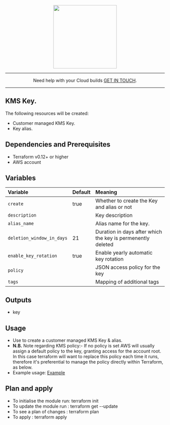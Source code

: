 
<p align="center">
  <a href="https://www.cloud42.io/" target="_blank" rel="Homepage">
  <img width="200" height="200" src="https://www.cloud42.io/wp-content/uploads/2020/01/transparent_small.png">
  </a>
</p>

---

<p align="center">Need help with your Cloud builds <a href="https://www.cloud42.io/contact/" target="_blank" rel="ContactUS"> GET IN TOUCH</a>.</p>

---
## KMS Key.

The following resources will be created:

 * Customer managed KMS Key.
 * Key alias.

## Dependencies and Prerequisites
 * Terraform v0.12+ or higher
 * AWS account

## Variables
| Variable | Default | Meaning |
| :------- | :----- | :----- |
| `create`| true | Whether to create the Key and alias or not |
| `description` || Key description |
| `alias_name` || Alias name for the key. |  
| `deletion_window_in_days` | 21 | Duration in days after which the key is permenently deleted |
| `enable_key_rotation` | true| Enable yearly automatic key rotation  |
| `policy` | | JSON access policy for the key  |
| `tags` | | Mapping of additional tags |

## Outputs
 * key

## Usage
 * Use to create a customer managed KMS Key & alias. 
 * **N.B.** 
   Note regarding KMS policy:-
   If no policy is set AWS will usually assign a default policy to the key, granting access for the account root. In this case terraform will want to replace this policy each time it runs, therefore it's preferential to manage the policy directly within Terraform, as below.
 * Example usage: <a href="https://github.com/Cloud-42/terraform-aws-kms/examples/main.tf" target="_blank" rel="Example">Example</a>

## Plan and apply
* To initialise the module run: terraform init
* To update the module run    : terraform get --update
* To see a plan of changes    : terraform plan
* To apply                    : terraform apply 
